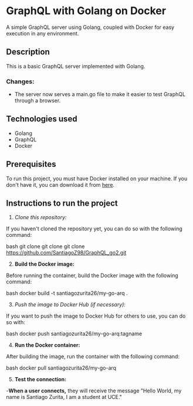 # GraphQL with Golang on Docker

A simple GraphQL server using Golang, coupled with Docker for easy execution in any environment.

## Description

This is a basic GraphQL server implemented with Golang.

### Changes:
- The server now serves a main.go file to make it easier to test GraphQL through a browser.

## Technologies used

- Golang
- GraphQL
- Docker

## Prerequisites

To run this project, you must have Docker installed on your machine. If you don't have it, you can download it from [here](https://www.docker.com/products/docker-desktop).

## Instructions to run the project

1. *Clone this repository:*

If you haven't cloned the repository yet, you can do so with the following command:

bash
git clone git clone git clone https://github.com/SantiagoZ98/GraphQL_go2.git

2. **Build the Docker image:**

Before running the container, build the Docker image with the following command:

bash
docker build -t santiagozurita26/my-go-arq .

3. *Push the image to Docker Hub (if necessary):*

If you want to push the image to Docker Hub for others to use, you can do so with:

bash
docker push santiagozurita26/my-go-arq:tagname

4. **Run the Docker container:**

After building the image, run the container with the following command:

bash
docker pull santiagozurita26/my-go-arq

5. **Test the connection:**

-**When a user connects,** they will receive the message "Hello World, my name is Santiago Zurita, I am a student at UCE."
